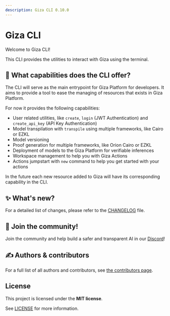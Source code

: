 ```yaml
---
description: Giza CLI 0.10.0
---
```


# Giza CLI

Welcome to Giza CLI!

This CLI provides the utilities to interact with Giza using the terminal.

## 🤔 What capabilities does the CLI offer?

The CLI will serve as the main entrypoint for Giza Platform for developers. It aims to provide a tool to ease the managing of resources that exists in Giza Platform.

For now it provides the following capabilities:

* User related utilities, like `create`, `login` (JWT Authentication) and `create_api_key` (API Key Authentication)
* Model transpilation with `transpile` using multiple frameworks, like Cairo or EZKL
* Model versioning
* Proof generation for multiple frameworks, like Orion Cairo or EZKL
* Deployment of models to the Giza Platform for verifiable inferences
* Workspace management to help you with Giza Actions
* Actions jumpstart with `new` command to help you get started with your actions

In the future each new resource added to Giza will have its corresponding capability in the CLI.

## ✨ What's new?

For a detailed list of changes, please refer to the [CHANGELOG](../CHANGELOG.md) file.

## 💖 Join the community!

Join the community and help build a safer and transparent AI in our [Discord](https://discord.gg/Kt24CsMb5k)!

## ✍️ Authors & contributors

For a full list of all authors and contributors, see [the contributors page](https://github.com/gizatechxyz/giza-cli/graphs/contributors).

## License

This project is licensed under the **MIT license**.

See [LICENSE](../LICENSE/) for more information.
